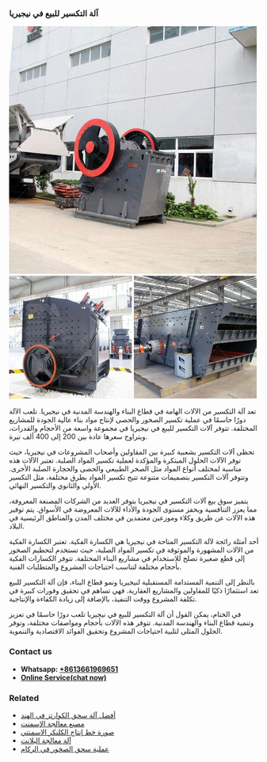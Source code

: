 <h3>آلة التكسير للبيع في نيجيريا</h3><img src='1701746236.jpg' alt=''><p>تعد آلة التكسير من الآلات الهامة في قطاع البناء والهندسة المدنية في نيجيريا. تلعب الآلة دورًا حاسمًا في عملية تكسير الصخور والحصى لإنتاج مواد بناء عالية الجودة للمشاريع المختلفة. تتوفر آلات التكسير للبيع في نيجيريا في مجموعة واسعة من الأحجام والقدرات، ويتراوح سعرها عادة بين 200 إلى 400 ألف نيرة.</p><p>تحظى آلات التكسير بشعبية كبيرة بين المقاولين وأصحاب المشروعات في نيجيريا، حيث توفر الآلات الحلول المبتكرة والمؤكدة لعملية تكسير المواد الصلبة. تعتبر الآلات هذه مناسبة لمختلف أنواع المواد مثل الصخر الطبيعي والحصى والحجارة الصلبة الأخرى. وتتوفر آلات التكسير بتصميمات متنوعة تتيح تكسير المواد بطرق مختلفة، مثل التكسير الأولي والثانوي والتكسير النهائي.</p><p>يتميز سوق بيع آلات التكسير في نيجيريا بتوفر العديد من الشركات المصنعة المعروفة، مما يعزز التنافسية ويحفز مستوى الجودة والأداء للآلات المعروضة في الأسواق. يتم توفير هذه الآلات عن طريق وكلاء وموزعين معتمدين في مختلف المدن والمناطق الرئيسية في البلاد.</p><p>أحد أمثلة رائجة لآلة التكسير المتاحة في نيجيريا هي الكسارة الفكية. تعتبر الكسارة الفكية من الآلات المشهورة والموثوقة في تكسير المواد الصلبة، حيث تستخدم لتحطيم الصخور إلى قطع صغيرة تصلح للاستخدام في مشاريع البناء المختلفة. تتوفر الكسارات الفكية بأحجام مختلفة لتناسب احتياجات المشروع والمتطلبات الفنية.</p><p>بالنظر إلى التنمية المستدامة المستقبلية لنيجيريا ونمو قطاع البناء، فإن آلة التكسير للبيع تعد استثمارًا ذكيًا للمقاولين والمشاريع العقارية. فهي تساهم في تحقيق وفورات كبيرة في تكلفة المشروع ووقت التنفيذ، بالإضافة إلى زيادة الكفاءة والإنتاجية.</p><p>في الختام، يمكن القول أن آلة التكسير للبيع في نيجيريا تلعب دورًا حاسمًا في تعزيز وتنمية قطاع البناء والهندسة المدنية. تتوفر هذه الآلات بأحجام ومواصفات مختلفة، وتوفر الحلول المثلى لتلبية احتياجات المشروع وتحقيق الفوائد الاقتصادية والتنموية.</p><h3>Contact us</h3><ul><li><strong>Whatsapp:&nbsp;<a href="https://wa.me/8613661969651">+8613661969651</a></strong></li><li><a href="https://swt.shibang-china.com/?git&amp;zhl&amp;آلة التكسير للبيع في نيجيريا"><strong>Online Service(chat now)</strong></a></li></ul><h3>Related</h3><ul><li><a href='أفضل آلة سحق الكوارتز في الهند.md'>أفضل آلة سحق الكوارتز في الهند</a></li><li><a href='مصنع معالجة الإسمنت.md'>مصنع معالجة الإسمنت</a></li><li><a href='صورة خط إنتاج الكلنكر الاسمنتي.md'>صورة خط إنتاج الكلنكر الاسمنتي</a></li><li><a href='آلة معالجة البلانت.md'>آلة معالجة البلانت</a></li><li><a href='عملية سحق الصخور في الركام.md'>عملية سحق الصخور في الركام</a></li></ul>